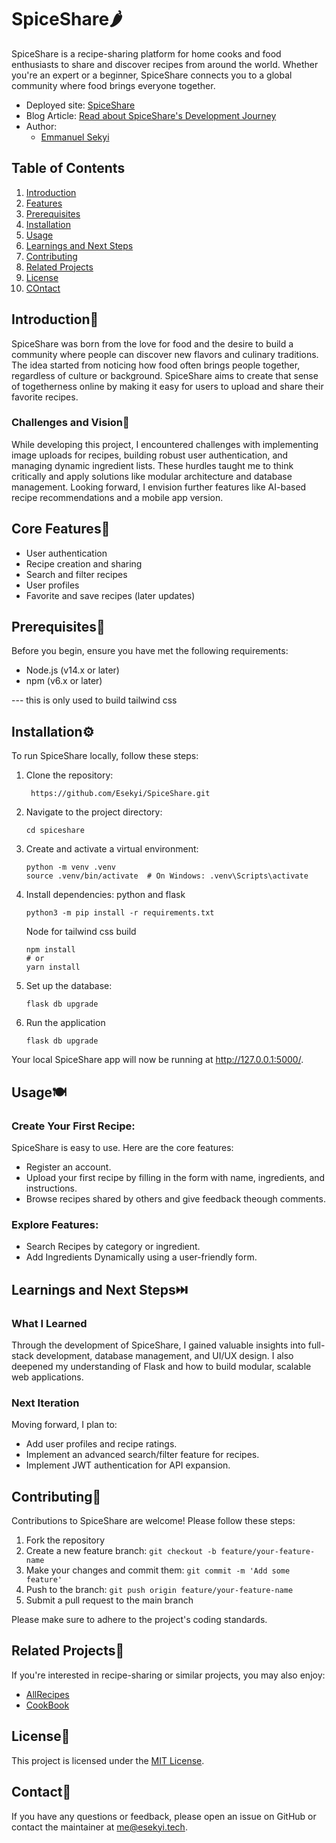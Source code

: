 # SpiceShare🌶️

SpiceShare is a recipe-sharing platform for home cooks and food enthusiasts to share and discover recipes from around the world. Whether you're an expert or a beginner, SpiceShare connects you to a global community where food brings everyone together.

- Deployed site: [SpiceShare](https://www.spiceshare.live)
- Blog Article: [Read about SpiceShare's Development Journey](https://esekyi.medium.com/introducing-spiceshare-a-recipe-sharing-platform-63f22e078ba9)
- Author:
	* [Emmanuel Sekyi](https://linkedin.com/in/Esekyi)

## Table of Contents
1. [Introduction](#introduction)
2. [Features](#features)
3. [Prerequisites](#prerequisites)
4. [Installation](#installation️)
5. [Usage](#usage️)
6. [Learnings and Next Steps](#learnings-and-next-steps️)
7. [Contributing](#contributing)
8. [Related Projects](#related-projects)
9. [License](#license)
10. [COntact](#contact)


## Introduction📖

SpiceShare was born from the love for food and the desire to build a community where people can discover new flavors and culinary traditions. The idea started from noticing how food often brings people together, regardless of culture or background. SpiceShare aims to create that sense of togetherness online by making it easy for users to upload and share their favorite recipes.

### Challenges and Vision🚧
While developing this project, I encountered challenges with implementing image uploads for recipes, building robust user authentication, and managing dynamic ingredient lists. These hurdles taught me to think critically and apply solutions like modular architecture and database management. Looking forward, I envision further features like AI-based recipe recommendations and a mobile app version.

## Core Features🧩

- User authentication
- Recipe creation and sharing
- Search and filter recipes
- User profiles
- Favorite and save recipes (later updates)

## Prerequisites🎯
Before you begin, ensure you have met the following requirements:

- Node.js (v14.x or later)
- npm (v6.x or later)

--- this is only used to build tailwind css

## Installation⚙️

To run SpiceShare locally, follow these steps:

1. Clone the repository:
   ```
    https://github.com/Esekyi/SpiceShare.git
   ```

2. Navigate to the project directory:
	```
	cd spiceshare
	```

3. Create and activate a virtual environment:
	```
	python -m venv .venv
	source .venv/bin/activate  # On Windows: .venv\Scripts\activate
	```

4. Install dependencies:
	python and flask
	```
	python3 -m pip install -r requirements.txt
	```
	Node for tailwind css build
	```
	npm install
	# or
	yarn install
	```

5. Set up the database:
	```
	flask db upgrade
	```

6. Run the application
	```
	flask db upgrade
	```

Your local SpiceShare app will now be running at http://127.0.0.1:5000/.


## Usage🍽️

### Create Your First Recipe:
SpiceShare is easy to use. Here are the core features:
- Register an account.
- Upload your first recipe by filling in the form with name, ingredients, and instructions.
- Browse recipes shared by others and give feedback theough comments.

### Explore Features:
- Search Recipes by category or ingredient.
- Add Ingredients Dynamically using a user-friendly form.


## Learnings and Next Steps⏭️

### What I Learned
Through the development of SpiceShare, I gained valuable insights into full-stack development, database management, and UI/UX design. I also deepened my understanding of Flask and how to build modular, scalable web applications.

### Next Iteration
Moving forward, I plan to:
- Add user profiles and recipe ratings.
- Implement an advanced search/filter feature for recipes.
- Implement JWT authentication for API expansion.


## Contributing🤝

Contributions to SpiceShare are welcome! Please follow these steps:

1. Fork the repository
2. Create a new feature branch: `git checkout -b feature/your-feature-name`
3. Make your changes and commit them: `git commit -m 'Add some feature'`
4. Push to the branch: `git push origin feature/your-feature-name`
5. Submit a pull request to the main branch

Please make sure to adhere to the project's coding standards.

## Related Projects🔗
If you're interested in recipe-sharing or similar projects, you may also enjoy:
- [AllRecipes](https://www.allrecipes.com/)
- [CookBook](https://cookbookmanager.com/)

## License📜

This project is licensed under the [MIT License](LICENSE).

## Contact📧

If you have any questions or feedback, please open an issue on GitHub or contact the maintainer at me@esekyi.tech.
